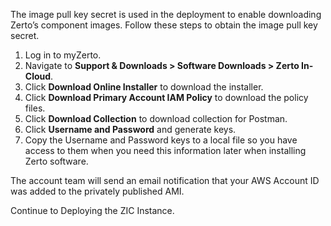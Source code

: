 The image pull key secret is used in the deployment to enable downloading Zerto’s component images. Follow these steps to obtain the image pull key secret.

1.	Log in to myZerto.
2.	Navigate to **Support & Downloads > Software Downloads > Zerto In-Cloud**.
3.	Click **Download Online Installer** to download the installer.
4.	Click **Download Primary Account IAM Policy** to download the policy files.
5.	Click **Download Collection** to download collection for Postman.
6.	Click **Username and Password** and generate keys.
7.	Copy the Username and Password keys to a local file so you have access to them when you need this information later when installing Zerto software.

The account team will send an email notification that your AWS Account ID was added to the privately published AMI.

Continue to Deploying the ZIC Instance.
